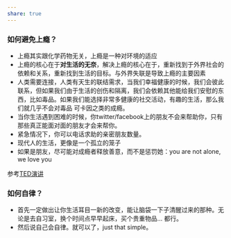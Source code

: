 ```yaml
---
share: true
---
```


### 如何避免上瘾？
- 上瘾其实跟化学药物无关，上瘾是一种对环境的适应
- 上瘾的核心在于**对生活的无奈**，解决上瘾的核心在于，重新找到于外界社会的依赖和关系，重新找到生活的目标。与外界失联是导致上瘾的主要因素
- 人类需要连接，人类有天生的联结需求，当我们幸福健康的时候，我们会彼此联系，但如果我们由于生活的创伤和隔离，我们会依赖其他能给我们安慰的东西，比如毒品。如果我们能选择非常多健康的社交活动，有趣的生活，那么我们就几乎不会对毒品 可卡因之类的成瘾。
- 当你生活遇到困难的时候，你twitter/facebook上的朋友不会来帮助你，只有那些真正能面对面的朋友才会来帮你。
- 紧急情况下，你可以电话求助的亲密朋友数量。
- 现代人的生活，更像是一个孤立的笼子
- 如果是朋友，尽可能对成瘾者释放善意，而不是惩罚她：you are not alone, we love you

参考[TED演讲](https://www.ted.com/talks/johann_hari_everything_you_think_you_know_about_addiction_is_wrong/c)


### 如何自律？
- 首先一定做出让你生活耳目一新的改变，能让脑袋一下子清醒过来的那种。无论是去自习室，换个时间点早早起床，买个贵重物品... 都行。
- 然后说自己会自律。就可以了，just that simple。